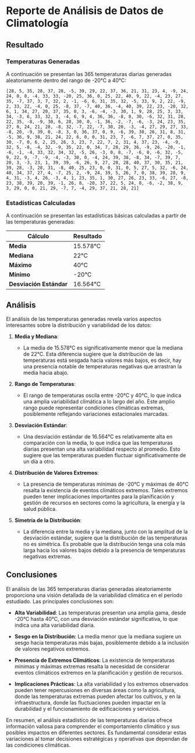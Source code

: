 # Reporte de Análisis de Datos de Climatología

## Resultado

### Temperaturas Generadas

A continuación se presentan las 365 temperaturas diarias generadas aleatoriamente dentro del rango de -20°C a 40°C:

```
[28, 5, 35, 28, 37, 28, -5, 39, 29, 22, 37, 36, 21, 31, 23, 4, -9, 24, 24, 0, 8, -4, 33, 33, -20, 25, 36, 0, 25, 22, 40, 9, 22, -4, 23, 27, 35, -7, 37, 3, 7, 32, 2, -1, -6, 6, 31, 35, 32, -5, 33, 9, 2, 22, -9, 2, 33, 22, -4, 0, 25, -8, 37, -7, 40, 36, -4, 40, 39, 22, 23, -20, 32, 6, 1, 34, 27, 20, 37, 35, 0, 3, -6, -4, -3, 30, 1, 9, 28, 25, 3, 33, 34, -3, 6, 33, 32, 3, -4, 6, 9, 4, 36, 36, -8, 8, 30, -6, 32, 31, 28, 22, 35, -8, -9, 30, 6, 28, 30, 0, -1, 36, -2, -7, -6, -3, 24, 23, 35, 27, 0, 24, 21, 28, -8, 32, -7, 22, -7, 30, 20, -3, -4, 27, 29, 27, 33, -8, 20, -9, 39, 0, -8, 3, 0, 36, 37, 0, 9, -6, 39, 30, 26, 31, 8, 31, -5, 36, 9, 38, 21, 24, 22, 6, 0, 0, 31, 23, 7, -6, 7, 37, 27, 0, 35, 30, -7, 0, 6, 2, 25, 26, 3, 23, 7, 22, 7, 2, 31, 4, 37, 23, -4, -9, 32, 5, -8, -4, 32, -9, 35, 22, 0, 34, 7, 28, 29, 36, -9, 26, -20, -1, -6, -1, -4, 33, 32, 34, 32, -5, 26, -3, 0, 8, -7, -6, 0, -6, 32, -5, 9, 22, 9, -7, -9, -4, -3, 30, 0, -4, 24, 39, 38, -8, 34, -7, 39, 7, 20, 3, -3, 23, 1, 39, 39, -6, 26, 9, 27, 28, 28, 40, 37, 30, 35, 21, 39, 28, -3, 28, 31, -8, 40, 25, 23, 0, 0, 31, 0, 5, 27, 5, 32, -6, 24, 40, 34, 37, 27, 4, -7, 25, 2, -9, 24, 39, 5, 26, 7, 0, 38, 39, 28, 9, 4, 31, -3, 4, 26, -3, 4, 1, 23, 35, 1, 30, 27, 26, 23, 33, -6, 27, -8, 23, 38, 39, 20, 39, -1, 26, 8, -20, 37, 22, 5, 24, 8, -6, -2, 38, 9, 3, 29, 0, 0, 21, 29, -7, 7, -4, 29, 37, 21, 28, 21]
```

### Estadísticas Calculadas

A continuación se presentan las estadísticas básicas calculadas a partir de las temperaturas generadas:

| **Cálculo**             | **Resultado**        |
|-------------------------|----------------------|
| **Media**               | 15.578°C             |
| **Mediana**             | 22°C                 |
| **Máximo**              | 40°C                 |
| **Mínimo**              | -20°C                |
| **Desviación Estándar** | 16.564°C             |

## Análisis

El análisis de las temperaturas generadas revela varios aspectos interesantes sobre la distribución y variabilidad de los datos:

1. **Media y Mediana**:
   - La media de 15.578°C es significativamente menor que la mediana de 22°C. Esta diferencia sugiere que la distribución de las temperaturas está sesgada hacia valores más bajos, es decir, hay una presencia notable de temperaturas negativas que arrastran la media hacia abajo.

2. **Rango de Temperaturas**:
   - El rango de temperaturas oscila entre -20°C y 40°C, lo que indica una amplia variabilidad climática a lo largo del año. Este amplio rango puede representar condiciones climáticas extremas, posiblemente reflejando variaciones estacionales marcadas.

3. **Desviación Estándar**:
   - Una desviación estándar de 16.564°C es relativamente alta en comparación con la media, lo que indica que las temperaturas diarias presentan una alta variabilidad respecto al promedio. Esto sugiere que las temperaturas pueden fluctuar significativamente de un día a otro.

4. **Distribución de Valores Extremos**:
   - La presencia de temperaturas mínimas de -20°C y máximas de 40°C resalta la existencia de eventos climáticos extremos. Tales extremos pueden tener implicaciones importantes para la planificación y gestión de recursos en sectores como la agricultura, la energía y la salud pública.

5. **Simetría de la Distribución**:
   - La diferencia entre la media y la mediana, junto con la amplitud de la desviación estándar, sugiere que la distribución de las temperaturas no es simétrica. Es probable que la distribución tenga una cola más larga hacia los valores bajos debido a la presencia de temperaturas negativas extremas.

## Conclusiones

El análisis de las 365 temperaturas diarias generadas aleatoriamente proporciona una visión detallada de la variabilidad climática en el período estudiado. Las principales conclusiones son:

- **Alta Variabilidad**: Las temperaturas presentan una amplia gama, desde -20°C hasta 40°C, con una desviación estándar significativa, lo que indica una alta variabilidad diaria.

- **Sesgo en la Distribución**: La media menor que la mediana sugiere un sesgo hacia temperaturas más bajas, posiblemente debido a la inclusión de valores negativos extremos.

- **Presencia de Extremos Climáticos**: La existencia de temperaturas mínimas y máximas extremas resalta la necesidad de considerar eventos climáticos extremos en la planificación y gestión de recursos.

- **Implicaciones Prácticas**: La alta variabilidad y los extremos observados pueden tener repercusiones en diversas áreas como la agricultura, donde las temperaturas extremas pueden afectar los cultivos, y en la infraestructura, donde las fluctuaciones pueden impactar en la durabilidad y el funcionamiento de edificaciones y servicios.

En resumen, el análisis estadístico de las temperaturas diarias ofrece información valiosa para comprender el comportamiento climático y sus posibles impactos en diferentes sectores. Es fundamental considerar estas variaciones al tomar decisiones estratégicas y operativas que dependan de las condiciones climáticas.